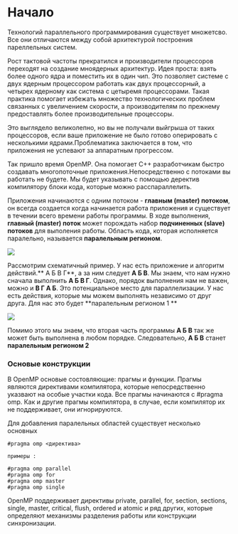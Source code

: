 # Начало

Технологий параллельного программирования существует множетсво. Все они отличаются между собой архитектурой построения пареллельных систем.

Рост тактовой частоты прекратился и производители процессоров переходят на создание мноядерных архитектур. Идея проста: взять более одного ядра и поместить их в один чип. Это позволяет системе с двух ядерным процессором работать как двух процессорный, а четырех ядерному как система с цетыремя процессорами. Такая практика помогает избежать множество технологических проблем связанных с увеличением скорости, а производителям по прежнему предоставлять более производительные процессоры.

Это выглядело великолепно, но вы не получали выйгрыша от таких процессоров, если ваше приложение не было готово оперировать с несколькими ядрами.Проблематика заключается в том, что приложения не успевают за аппаратным прогрессом.

Так пришло время OpenMP. Она помогает С++ разработчикам быстро создавать многопоточные приложения.Непосредственно с потоками вы работать не будете. Мы будет указывать с помощью деректив компилятору блоки кода, которые можно расспараллелить.

Приложения начинаются с одним потоком - **главным (master) потоком**, он всегда создается когда начинается работа приложения и существует в течении всего времени работы программы. В ходе выполнения,  **главный (master) поток** может порождать набор **подчиненных (slave) потоков**  для выполения работы. Область кода, которая исполняется паралельно, называется **паралельным регионом**. 

![](http://habrastorage.org/files/22a/979/5a4/22a9795a49544f6fbf73299805e4a130.png)

Рассмотрим схематичный пример. У нас есть приложение и алгоритм действий.** А Б В Г**, а за ним следует **А Б В**. Мы  знаем, что нам нужно сначала выполнить **А Б В Г**. Однако, порядок выполнения нам не важен, можно и **В Г А Б**. Это потенциальное место для параллелизации. У нас есть действия, которые мы можем выполнять независимо от друг друга. Для нас это будет **паралельным регионом 1 ** 

![](http://habrastorage.org/files/9ae/63f/ef4/9ae63fef480647be9b1aa06138afd7bc.png)

Помимо этого мы знаем, что вторая часть программы **А Б В** так же может быть выполнена в любом порядке. Следовательно,  **А Б В**  станет **паралельным регионом 2**
### Основые конструкции

В OpenMP основые состовляющие: прагмы и функции. Прагмы являются директивами компилятора, которые непосредственно указвают на особые участки кода. Все прагмы начинаются с #pragma omp. Как и другие прагмы компилятора, в случае, если компилятор их не поддерживает, они игнорируются. 

Для добавления паралельных областей существует несколько основных 
```
#pragma omp <директива>

примеры :

#pragma omp parallel 
#pragma omp for
#pragma omp master
#pragma omp single

```
OpenMP поддерживает директивы private, parallel, for, section, sections, single, master, critical, flush, ordered и atomic и ряд других, которые определяют механизмы разделения работы или конструкции синхронизации.


